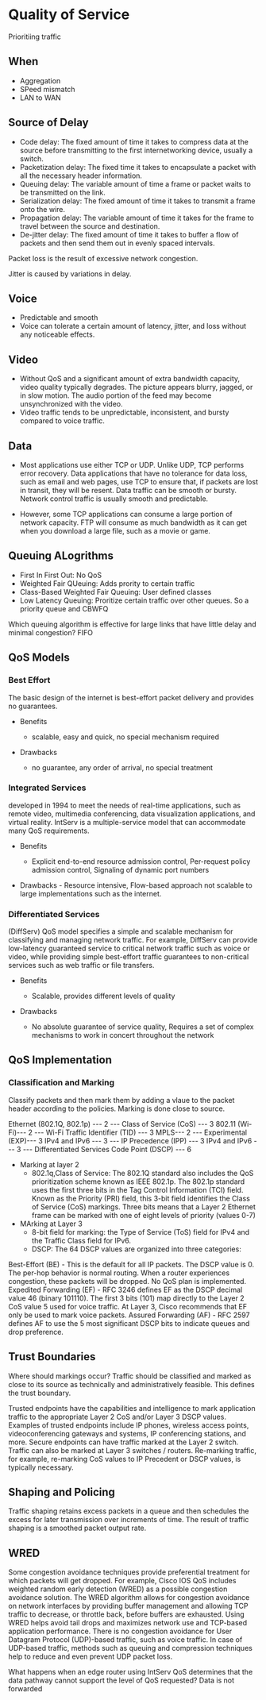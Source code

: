 # Quality of Service

Prioritiing traffic

## When
- Aggregation
- SPeed mismatch
- LAN to WAN
  
## Source of Delay
- Code delay: The fixed amount of time it takes to compress data at the source before transmitting to the first internetworking device, usually a switch.
- Packetization delay:	The fixed time it takes to encapsulate a packet with all the necessary header information.
- Queuing delay:	The variable amount of time a frame or packet waits to be transmitted on the link.
- Serialization delay:	The fixed amount of time it takes to transmit a frame onto the wire.
- Propagation delay:	The variable amount of time it takes for the frame to travel between the source and destination.
- De-jitter delay:	The fixed amount of time it takes to buffer a flow of packets and then send them out in evenly spaced intervals.


Packet loss is the result of excessive network congestion.

Jitter is caused by variations in delay.

## Voice
- Predictable and smooth
- Voice can tolerate a certain amount of latency, jitter, and loss without any noticeable effects. 

## Video
- Without QoS and a significant amount of extra bandwidth capacity, video quality typically degrades. The picture appears blurry, jagged, or in slow motion. The audio portion of the feed may become unsynchronized with the video.
- Video traffic tends to be unpredictable, inconsistent, and bursty compared to voice traffic.

## Data
- Most applications use either TCP or UDP. Unlike UDP, TCP performs error recovery. Data applications that have no tolerance for data loss, such as email and web pages, use TCP to ensure that, if packets are lost in transit, they will be resent. Data traffic can be smooth or bursty. Network control traffic is usually smooth and predictable. 

- However, some TCP applications can consume a large portion of network capacity. FTP will consume as much bandwidth as it can get when you download a large file, such as a movie or game.


## Queuing ALogrithms
- First In First Out: No QoS
- Weighted Fair QUeuing: Adds prority to certain traffic
- Class-Based Weighted Fair Queuing: User defined classes
- Low Latency Queuing: Proritize certain traffic over other queues. So a priority queue and CBWFQ

Which queuing algorithm is effective for large links that have little delay and minimal congestion?
FIFO

## QoS Models
### Best Effort
The basic design of the internet is best-effort packet delivery and provides no guarantees. 
- Benefits
    - scalable, easy and quick, no special mechanism required

- Drawbacks
    - no guarantee, any order of arrival, no special treatment

### Integrated Services
developed in 1994 to meet the needs of real-time applications, such as remote video, multimedia conferencing, data visualization applications, and virtual reality. IntServ is a multiple-service model that can accommodate many QoS requirements.
- Benefits
    - Explicit end-to-end resource admission control, Per-request policy admission control, Signaling of dynamic port numbers

- Drawbacks
      - Resource intensive, Flow-based approach not scalable to large implementations such as the internet.

### Differentiated Services
(DiffServ) QoS model specifies a simple and scalable mechanism for classifying and managing network traffic. For example, DiffServ can provide low-latency guaranteed service to critical network traffic such as voice or video, while providing simple best-effort traffic guarantees to non-critical services such as web traffic or file transfers.
- Benefits
    - Scalable, provides different levels of quality

- Drawbacks
    - No absolute guarantee of service quality, Requires a set of complex mechanisms to work in concert throughout the network
  
## QoS Implementation
### Classification and Marking
Classify packets and then mark them by adding a vlaue to the packet header according to the policies. Marking is done close to source.

Ethernet (802.1Q, 802.1p) --- 2	--- Class of Service (CoS) --- 	3
802.11 (Wi-Fi)--- 	2	--- Wi-Fi Traffic Identifier (TID)	--- 3
MPLS--- 	2	--- Experimental (EXP)--- 	3
IPv4 and IPv6	--- 3	--- IP Precedence (IPP)	--- 3
IPv4 and IPv6	--- 3	--- Differentiated Services Code Point (DSCP)	--- 6

- Marking at layer 2
    - 802.1q,Class of Service: The 802.1Q standard also includes the QoS prioritization scheme known as IEEE 802.1p. The 802.1p standard uses the first three bits in the Tag Control Information (TCI) field. Known as the Priority (PRI) field, this 3-bit field identifies the Class of Service (CoS) markings. Three bits means that a Layer 2 Ethernet frame can be marked with one of eight levels of priority (values 0-7)
- MArking at Layer 3
    - 8-bit field for marking: the Type of Service (ToS) field for IPv4 and the Traffic Class field for IPv6.
    - DSCP: The 64 DSCP values are organized into three categories:

Best-Effort (BE) - This is the default for all IP packets. The DSCP value is 0. The per-hop behavior is normal routing. When a router experiences congestion, these packets will be dropped. No QoS plan is implemented.
Expedited Forwarding (EF) - RFC 3246 defines EF as the DSCP decimal value 46 (binary 101110). The first 3 bits (101) map directly to the Layer 2 CoS value 5 used for voice traffic. At Layer 3, Cisco recommends that EF only be used to mark voice packets.
Assured Forwarding (AF) - RFC 2597 defines AF to use the 5 most significant DSCP bits to indicate queues and drop preference. 

## Trust Boundaries
Where should markings occur? Traffic should be classified and marked as close to its source as technically and administratively feasible. This defines the trust boundary.

Trusted endpoints have the capabilities and intelligence to mark application traffic to the appropriate Layer 2 CoS and/or Layer 3 DSCP values. Examples of trusted endpoints include IP phones, wireless access points, videoconferencing gateways and systems, IP conferencing stations, and more.
Secure endpoints can have traffic marked at the Layer 2 switch.
Traffic can also be marked at Layer 3 switches / routers.
Re-marking traffic, for example, re-marking CoS values to IP Precedent or DSCP values, is typically necessary.

## Shaping and Policing
Traffic shaping retains excess packets in a queue and then schedules the excess for later transmission over increments of time. The result of traffic shaping is a smoothed packet output rate.

## WRED
Some congestion avoidance techniques provide preferential treatment for which packets will get dropped. For example, Cisco IOS QoS includes weighted random early detection (WRED) as a possible congestion avoidance solution. The WRED algorithm allows for congestion avoidance on network interfaces by providing buffer management and allowing TCP traffic to decrease, or throttle back, before buffers are exhausted. Using WRED helps avoid tail drops and maximizes network use and TCP-based application performance. There is no congestion avoidance for User Datagram Protocol (UDP)-based traffic, such as voice traffic. In case of UDP-based traffic, methods such as queuing and compression techniques help to reduce and even prevent UDP packet loss.


What happens when an edge router using IntServ QoS determines that the data pathway cannot support the level of QoS requested?
Data is not forwarded
